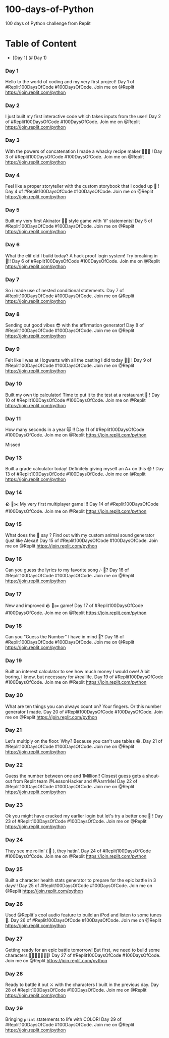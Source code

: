 # 100-days-of-Python
100 days of Python challenge from Replit

# Table of Content
- [Day 1] (# Day 1)


### Day 1
Hello to the world of coding and my very first project! Day 1 of
#Replit100DaysOfCode #100DaysOfCode. Join me on @Replit
https://join.replit.com/python

### Day 2
I just built my first interactive code which takes inputs from the user!
Day 2 of #Replit100DaysOfCode #100DaysOfCode. Join me on
@Replit https://join.replit.com/python

### Day 3
With the powers of concatenation I made a whacky recipe maker 🥓🍝🥑 ! Day 3 of #Replit100DaysOfCode #100DaysOfCode. Join me on @Replit https://join.replit.com/python

### Day 4
Feel like a proper storyteller with the custom storybook that I coded up 📖 ! Day 4 of #Replit100DaysOfCode #100DaysOfCode. Join me on @Replit https://join.replit.com/python

### Day 5
Built my very first Akinator 🧞‍♂️ style game with 'if' statements! Day 5 of #Replit100DaysOfCode #100DaysOfCode. Join me on @Replit https://join.replit.com/python

### Day 6
What the elif did I build today? A hack proof login system! Try breaking in 👾!! Day 6 of #Replit100DaysOfCode #100DaysOfCode. Join me on @Replit https://join.replit.com/python

### Day 7
So i made use of nested conditional statements. Day 7 of #Replit100DaysOfCode #100DaysOfCode. Join me on @Replit https://join.replit.com/python

### Day 8
Sending out good vibes 😎 with the affirmation generator! Day 8 of #Replit100DaysOfCode #100DaysOfCode. Join me on @Replit https://join.replit.com/python

### Day 9
Felt like I was at Hogwarts with all the casting I did today 🏰🧙 ! Day 9 of #Replit100DaysOfCode #100DaysOfCode. Join me on @Replit https://join.replit.com/python

### Day 10
Built my own tip calculator! Time to put it to the test at a restaurant 🍕 !  Day 10 of #Replit100DaysOfCode #100DaysOfCode. Join me on @Replit https://join.replit.com/python

### Day 11
How many seconds in a year 🙀 !! Day 11 of #Replit100DaysOfCode #100DaysOfCode. Join me on @Replit https://join.replit.com/python

Missed

### Day 13
Built a grade calculator today! Definitely giving myself an A+ on this 😎 ! Day 13 of #Replit100DaysOfCode #100DaysOfCode. Join me on @Replit https://join.replit.com/python

### Day 14
🪨 📄✂️ My very first multiplayer game !!! Day 14 of #Replit100DaysOfCode #100DaysOfCode. Join me on @Replit https://join.replit.com/python

### Day 15
What does the 🦊 say ? Find out with my custom animal sound generator (just like Alexa)! Day 15 of #Replit100DaysOfCode #100DaysOfCode. Join me on @Replit https://join.replit.com/python

### Day 16
Can you guess the lyrics to my favorite song 🎶 🎤? Day 16 of #Replit100DaysOfCode #100DaysOfCode. Join me on @Replit https://join.replit.com/python

### Day 17
New and improved 🪨 📄✂️ game! Day 17 of #Replit100DaysOfCode #100DaysOfCode. Join me on @Replit https://join.replit.com/python

### Day 18
Can you "Guess the Number" I have in mind 🤔? Day 18 of #Replit100DaysOfCode #100DaysOfCode. Join me on @Replit https://join.replit.com/python

### Day 19
Built an interest calculator to see how much money I would owe! A bit boring, I know, but necessary for #reallife. Day 19 of #Replit100DaysOfCode #100DaysOfCode. Join me on @Replit https://join.replit.com/python

### Day 20
What are ten things you can always count on? Your fingers. Or this number generator I made. Day 20 of #Replit100DaysOfCode #100DaysOfCode. Join me on @Replit https://join.replit.com/python

### Day 21
Let's multiply on the floor. Why? Because you can't use tables 😁. Day 21 of #Replit100DaysOfCode #100DaysOfCode. Join me on @Replit https://join.replit.com/python

### Day 22
Guess the number between one and 1Million!! Closest guess gets a shout-out from Replit team @LessonHacker and @AarrrMe! Day 22 of #Replit100DaysOfCode #100DaysOfCode. Join me on @Replit https://join.replit.com/python

### Day 23
Ok you might have cracked my earlier login but let's try a better one 🔐 ! Day 23 of #Replit100DaysOfCode #100DaysOfCode. Join me on @Replit https://join.replit.com/python

### Day 24
They see me rollin' ( 🎲 ), they hatin'. Day 24 of #Replit100DaysOfCode #100DaysOfCode. Join me on @Replit https://join.replit.com/python

### Day 25
Built a character health stats generator to prepare for the epic battle in 3 days!! Day 25 of #Replit100DaysOfCode #100DaysOfCode. Join me on @Replit https://join.replit.com/python

### Day 26
Used @Replit's cool audio feature to build an iPod and listen to some tunes 🎵. Day 26 of #Replit100DaysOfCode #100DaysOfCode. Join me on @Replit https://join.replit.com/python

### Day 27
Getting ready for an epic battle tomorrow! But first, we need to build some characters 🧙🏻‍♀️🧝🏻‍♀️👺! Day 27 of #Replit100DaysOfCode #100DaysOfCode. Join me on @Replit https://join.replit.com/python

### Day 28
Ready to battle it out ⚔️ with the characters I built in the previous day.  Day 28 of #Replit100DaysOfCode #100DaysOfCode. Join me on @Replit https://join.replit.com/python

### Day 29
Bringing `print` statements to life with COLOR! Day 29 of #Replit100DaysOfCode #100DaysOfCode. Join me on @Replit https://join.replit.com/python
